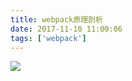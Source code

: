 ```yaml
---
title: webpack原理剖析
date: 2017-11-10 11:00:06
tags: ['webpack']
---
```



![](/img/webpack工作流程图.jpg)

